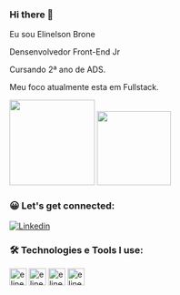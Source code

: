 ### Hi there 👋

Eu sou Elinelson Brone

Densenvolvedor Front-End Jr

Cursando 2ª ano de ADS.

Meu foco atualmente esta em Fullstack.

<div>
  
  <img height="150em" src="https://github-readme-stats.vercel.app/api?username=elinelsonbrone&theme=nightowl&show_icons=true"/>
  <img height="130em" src="https://github-readme-stats.vercel.app/api/top-langs/?username=elinelsonbrone&layout=compact&theme=nightowl"/>
  
  </div>

### 😀 Let's get connected:  

[![Linkedin](https://img.shields.io/badge/LinkedIn-0077B5?style=for-the-badge&logo=linkedin&logoColor=white)](https://www.linkedin.com/in/elinelson-brone)

### 🛠 Technologies e Tools I use:

<div>
  <img align="center" alt="elinelson-html" height="30" widht="40" 
       src="https://cdn.jsdelivr.net/gh/devicons/devicon/icons/html5/html5-original.svg"/>
   <img align="center" alt="elinelson-css" height="30" widht="40" 
       src="https://cdn.jsdelivr.net/gh/devicons/devicon/icons/css3/css3-original.svg"/>
   <img align="center" alt="elinelson-css" height="30" widht="40" 
       src="https://cdn.jsdelivr.net/gh/devicons/devicon/icons/javascript/javascript-original.svg"/>
   <img align="center" alt="elinelson-java" height="30" widht="40" src="https://cdn.jsdelivr.net/gh/devicons/devicon/icons/java/java-original.svg"/>
 
  </div>
 
